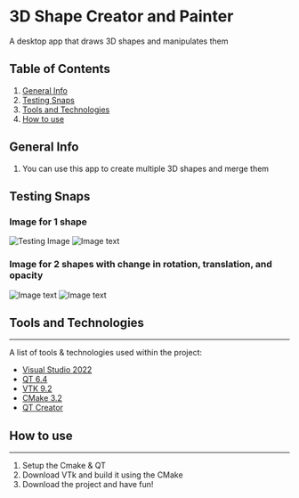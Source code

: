 # 3D Shape Creator and Painter 
A desktop app that draws 3D shapes and manipulates them

## Table of Contents
<a name="general-info"></a>
1. [General Info](#general-info)
<a name="testing-snaps"></a>
2. [Testing Snaps](#testing-snaps)
<a name="Tools-and-Technologies"></a>
3. [Tools and Technologies](#Tools-and-Technologies)
<a name="How-to-use"></a>
4. [How to use](#How-to-use)

## General Info

1. You can use this app to create multiple 3D shapes and merge them

## Testing Snaps

### Image for 1 shape
![Testing Image]( )
![Image text]( )
### Image for 2 shapes with change in rotation, translation, and opacity 
![Image text]( )
![Image text]( )

## Tools and Technologies
***
A list of tools & technologies used within the project:
* <a href='https://visualstudio.microsoft.com'>Visual Studio 2022</a>
* <a href='https://www.qt.io/download-open-source'>QT 6.4</a>
* <a href='https://vtk.org/download'>VTK 9.2</a>
* <a href='https://cmake.org/install'>CMake 3.2</a>
* <a href='https://www.qt.io/product/development-tools'>QT Creator</a>

## How to use
***
1. Setup the Cmake & QT
2. Download VTk and build it using the CMake
3. Download the project and have fun!
